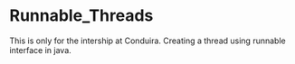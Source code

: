 # Runnable_Threads
This is only for the intership at Conduira.
Creating a thread using runnable interface in java.

